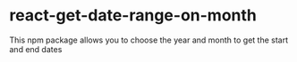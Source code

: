 # react-get-date-range-on-month
This npm package allows you to choose the year and month to get the start and end dates

